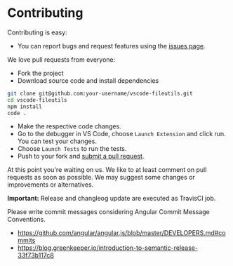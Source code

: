 # Contributing

Contributing is easy:

* You can report bugs and request features using the [issues page][issues].

[issues]: https://github.com/sleistner/vscode-fileutils/issues


We love pull requests from everyone:

* Fork the project
* Download source code and install dependencies
```bash
git clone git@github.com:your-username/vscode-fileutils.git
cd vscode-fileutils
npm install
code .
```
* Make the respective code changes.
* Go to the debugger in VS Code, choose `Launch Extension` and click run. You can test your changes.
* Choose `Launch Tests` to run the tests.
* Push to your fork and [submit a pull request][pr].

[pr]: https://github.com/sleistner/vscode-fileutils/compare/

At this point you're waiting on us. We like to at least comment on pull requests
as soon as possible. We may suggest some changes or improvements or alternatives.


**Important:** Release and changleog update are executed as TravisCI job.

Please write commit messages considering Angular Commit Message Conventions.
* https://github.com/angular/angular.js/blob/master/DEVELOPERS.md#commits
* https://blog.greenkeeper.io/introduction-to-semantic-release-33f73b117c8
